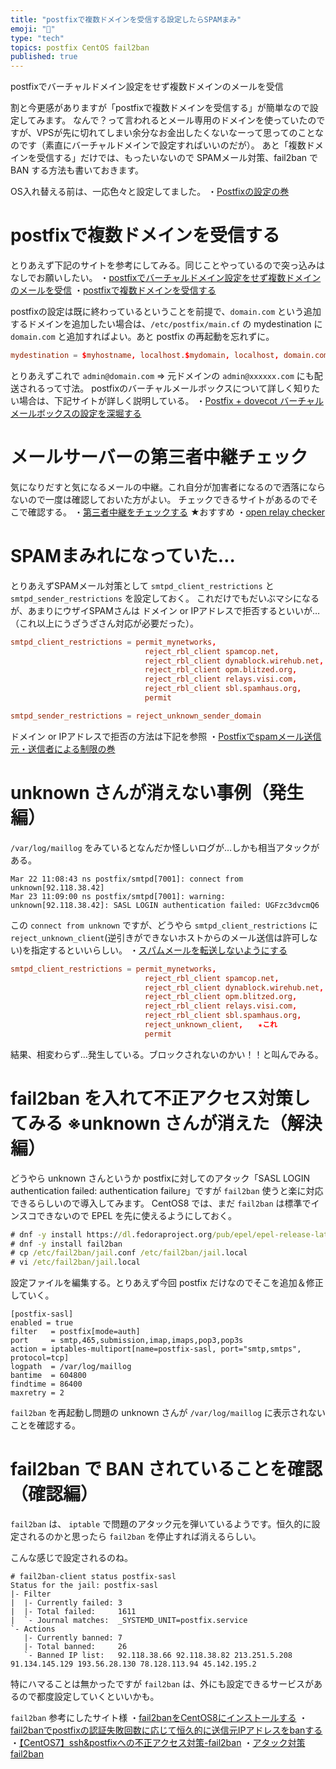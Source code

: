 ```yaml
---
title: "postfixで複数ドメインを受信する設定したらSPAMまみ"
emoji: "📝"
type: "tech"
topics: postfix CentOS fail2ban
published: true
---
```


postfixでバーチャルドメイン設定をせず複数ドメインのメールを受信

割と今更感がありますが「postfixで複数ドメインを受信する」が簡単なので設定してみます。
なんで？って言われるとメール専用のドメインを使っていたのですが、VPSが先に切れてしまい余分なお金出したくないなーって思ってのことなのです（素直にバーチャルドメインで設定すればいいのだが）。
あと「複数ドメインを受信する」だけでは、もったいないので SPAMメール対策、fail2ban で BAN する方法も書いておきます。

OS入れ替える前は、一応色々と設定してました。
・[Postfixの設定の巻](http://www.sea-bird.org/pukiwiki_utf/index.php?Postfix%E3%81%AE%E8%A8%AD%E5%AE%9A%E3%81%AE%E5%B7%BB)


# postfixで複数ドメインを受信する
とりあえず下記のサイトを参考にしてみる。同じことやっているので突っ込みはなしでお願いしたい。
・[postfixでバーチャルドメイン設定をせず複数ドメインのメールを受信](https://qiita.com/shimano_equipped/items/4fd68ec2e63b17fc25ab)
・[postfixで複数ドメインを受信する](https://blog.goo.ne.jp/takawaguchi/e/fac490cce3d6e78229e8c496d01d8f89)

postfixの設定は既に終わっているということを前提で、`domain.com` という追加するドメインを追加したい場合は、`/etc/postfix/main.cf` の mydestination に `domain.com` と追加すればよい。あと postfix の再起動を忘れずに。

```/etc/postfix/main.cf
mydestination = $myhostname, localhost.$mydomain, localhost, domain.com
```

とりあえずこれで `admin@domain.com` ⇒ 元ドメインの `admin@xxxxxx.com` にも配送されるって寸法。
postfixのバーチャルメールボックスについて詳しく知りたい場合は、下記サイトが詳しく説明している。
・[Postfix + dovecot バーチャルメールボックスの設定を深堀する](https://web-creators-hub.com/linux/postfix3/)

# メールサーバーの第三者中継チェック
気になりだすと気になるメールの中継。これ自分が加害者になるので洒落にならないので一度は確認しておいた方がよい。
チェックできるサイトがあるのでそこで確認する。
・[第三者中継をチェックする](http://px1.xaffy.net/%E7%AC%AC%E4%B8%89%E8%80%85%E4%B8%AD%E7%B6%99%E3%82%92%E3%83%81%E3%82%A7%E3%83%83%E3%82%AF%E3%81%99%E3%82%8B) ★おすすめ
・[open relay checker](http://check.jippg.org/)

# SPAMまみれになっていた…
とりあえずSPAMメール対策として `smtpd_client_restrictions` と `smtpd_sender_restrictions` を設定しておく。
これだけでもだいぶマシになるが、あまりにウザイSPAMさんは ドメイン or IPアドレスで拒否するといいが…（これ以上にうざうざさん対応が必要だった）。

```/etc/postfix/main.cf
smtpd_client_restrictions = permit_mynetworks,
                              reject_rbl_client spamcop.net,
                              reject_rbl_client dynablock.wirehub.net,
                              reject_rbl_client opm.blitzed.org,
                              reject_rbl_client relays.visi.com,
                              reject_rbl_client sbl.spamhaus.org,
                              permit

smtpd_sender_restrictions = reject_unknown_sender_domain
```
ドメイン or IPアドレスで拒否の方法は下記を参照
・[Postfixでspamメール送信元・送信者による制限の巻](http://www.sea-bird.org/pukiwiki_utf/index.php?Postfix%E3%81%A7spam%E3%83%A1%E3%83%BC%E3%83%AB%E9%80%81%E4%BF%A1%E5%85%83%E3%83%BB%E9%80%81%E4%BF%A1%E8%80%85%E3%81%AB%E3%82%88%E3%82%8B%E5%88%B6%E9%99%90%E3%81%AE%E5%B7%BB)

# unknown さんが消えない事例（発生編）
`/var/log/maillog` をみているとなんだか怪しいログが…しかも相当アタックがある。

```text
Mar 22 11:08:43 ns postfix/smtpd[7001]: connect from unknown[92.118.38.42]
Mar 23 11:09:00 ns postfix/smtpd[7001]: warning: unknown[92.118.38.42]: SASL LOGIN authentication failed: UGFzc3dvcmQ6
```

この `connect from unknown` ですが、どうやら `smtpd_client_restrictions` に `reject_unknown_client`(逆引きができないホストからのメール送信は許可しない)を指定するといいらしい。
・[スパムメールを転送しないようにする](https://blog.jicoman.info/2015/11/postfix_not_send_spam_mail/)

```/etc/postfix/main.cf
smtpd_client_restrictions = permit_mynetworks,
                              reject_rbl_client spamcop.net,
                              reject_rbl_client dynablock.wirehub.net,
                              reject_rbl_client opm.blitzed.org,
                              reject_rbl_client relays.visi.com,
                              reject_rbl_client sbl.spamhaus.org,
                              reject_unknown_client,　　★これ
                              permit
```

結果、相変わらず…発生している。ブロックされないのかい！！と叫んでみる。

# fail2ban を入れて不正アクセス対策してみる ※unknown さんが消えた（解決編）
どうやら unknown さんというか postfixに対してのアタック「SASL LOGIN authentication failed: authentication failure」ですが `fail2ban` 使うと楽に対応できるらしいので導入してみます。
CentOS8 では、まだ `fail2ban` は標準でインスコできないので EPEL を先に使えるようにしておく。

```cmd
# dnf -y install https://dl.fedoraproject.org/pub/epel/epel-release-latest-8.noarch.rpm
# dnf -y install fail2ban
# cp /etc/fail2ban/jail.conf /etc/fail2ban/jail.local
# vi /etc/fail2ban/jail.local
```

設定ファイルを編集する。とりあえず今回 postfix だけなのでそこを追加＆修正していく。

```/etc/fail2ban/jail.local
[postfix-sasl]
enabled = true
filter   = postfix[mode=auth]
port     = smtp,465,submission,imap,imaps,pop3,pop3s
action = iptables-multiport[name=postfix-sasl, port="smtp,smtps", protocol=tcp]
logpath  = /var/log/maillog
bantime  = 604800
findtime = 86400
maxretry = 2
```

`fail2ban` を再起動し問題の unknown さんが `/var/log/maillog` に表示されないことを確認する。

# fail2ban で BAN されていることを確認（確認編）
`fail2ban` は、 `iptable` で問題のアタック元を弾いているようです。恒久的に設定されるのかと思ったら `fail2ban` を停止すれば消えるらしい。

こんな感じで設定されるのね。

```text
# fail2ban-client status postfix-sasl
Status for the jail: postfix-sasl
|- Filter
|  |- Currently failed: 3
|  |- Total failed:     1611
|  `- Journal matches:  _SYSTEMD_UNIT=postfix.service
`- Actions
   |- Currently banned: 7
   |- Total banned:     26
   `- Banned IP list:   92.118.38.66 92.118.38.82 213.251.5.208 91.134.145.129 193.56.28.130 78.128.113.94 45.142.195.2
```

特にハマることは無かったですが `fail2ban` は、外にも設定できるサービスがあるので都度設定していくといいかも。

`fail2ban` 参考にしたサイト様
・[fail2banをCentOS8にインストールする](https://north.thco.mp/2019/10/08/fail2ban-nftables-centos8/)
・[fail2banでpostfixの認証失敗回数に応じて恒久的に送信元IPアドレスをbanする](https://qiita.com/ume3_/items/e3af13ef29d561728e4d)
・[【CentOS7】ssh&postfixへの不正アクセス対策-fail2ban](http://www.matsubarasystems.com/centos/fail2ban-postfix)
・[アタック対策fail2ban](https://kuragane.jp/fail2ban.htm)

